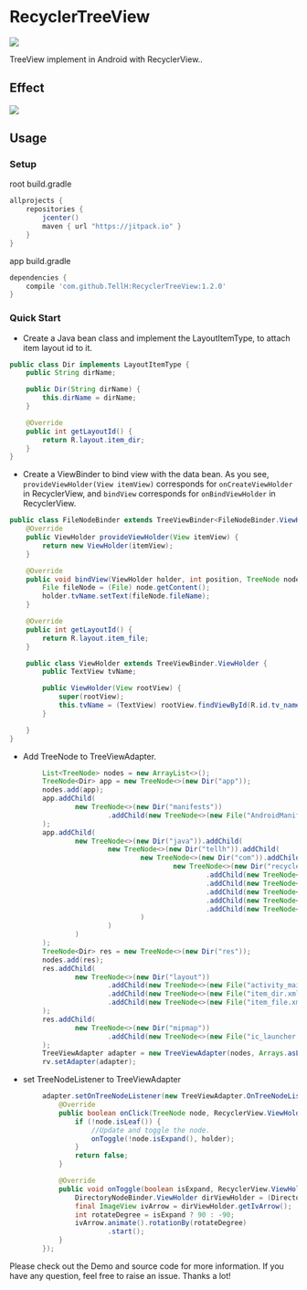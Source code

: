 # RecyclerTreeView
[![](https://jitpack.io/v/TellH/RecyclerTreeView.svg)](https://jitpack.io/#TellH/RecyclerTreeView)</br>

TreeView implement in Android with RecyclerView..

## Effect
![](https://raw.githubusercontent.com/TellH/RecyclerTreeView/master/raw/effect.gif)

## Usage
### Setup
root build.gradle
```groovy
allprojects {
    repositories {
        jcenter()
        maven { url "https://jitpack.io" }
    }
}
```
app build.gradle
```groovy
dependencies {
    compile 'com.github.TellH:RecyclerTreeView:1.2.0'
}
```



### Quick Start

- Create a Java bean class and  implement the LayoutItemType, to attach item layout id to it.

```java
public class Dir implements LayoutItemType {
    public String dirName;

    public Dir(String dirName) {
        this.dirName = dirName;
    }

    @Override
    public int getLayoutId() {
        return R.layout.item_dir;
    }
}
```



- Create a ViewBinder to bind view with the data bean. As you see, `provideViewHolder(View itemView)` corresponds for `onCreateViewHolder` in RecyclerView, and `bindView` corresponds for `onBindViewHolder` in RecyclerView. 

```java
public class FileNodeBinder extends TreeViewBinder<FileNodeBinder.ViewHolder> {
    @Override
    public ViewHolder provideViewHolder(View itemView) {
        return new ViewHolder(itemView);
    }

    @Override
    public void bindView(ViewHolder holder, int position, TreeNode node) {
        File fileNode = (File) node.getContent();
        holder.tvName.setText(fileNode.fileName);
    }

    @Override
    public int getLayoutId() {
        return R.layout.item_file;
    }

    public class ViewHolder extends TreeViewBinder.ViewHolder {
        public TextView tvName;

        public ViewHolder(View rootView) {
            super(rootView);
            this.tvName = (TextView) rootView.findViewById(R.id.tv_name);
        }

    }
}
```



- Add TreeNode to TreeViewAdapter.

```java
        List<TreeNode> nodes = new ArrayList<>();
        TreeNode<Dir> app = new TreeNode<>(new Dir("app"));
        nodes.add(app);
        app.addChild(
                new TreeNode<>(new Dir("manifests"))
                        .addChild(new TreeNode<>(new File("AndroidManifest.xml")))
        );
        app.addChild(
                new TreeNode<>(new Dir("java")).addChild(
                        new TreeNode<>(new Dir("tellh")).addChild(
                                new TreeNode<>(new Dir("com")).addChild(
                                        new TreeNode<>(new Dir("recyclertreeview"))
                                                .addChild(new TreeNode<>(new File("Dir")))
                                                .addChild(new TreeNode<>(new File("DirectoryNodeBinder")))
                                                .addChild(new TreeNode<>(new File("File")))
                                                .addChild(new TreeNode<>(new File("FileNodeBinder")))
                                                .addChild(new TreeNode<>(new File("TreeViewBinder")))
                                )
                        )
                )
        );
        TreeNode<Dir> res = new TreeNode<>(new Dir("res"));
        nodes.add(res);
        res.addChild(
                new TreeNode<>(new Dir("layout"))
                        .addChild(new TreeNode<>(new File("activity_main.xml")))
                        .addChild(new TreeNode<>(new File("item_dir.xml")))
                        .addChild(new TreeNode<>(new File("item_file.xml")))
        );
        res.addChild(
                new TreeNode<>(new Dir("mipmap"))
                        .addChild(new TreeNode<>(new File("ic_launcher.png")))
        );
        TreeViewAdapter adapter = new TreeViewAdapter(nodes, Arrays.asList(new FileNodeBinder(), new DirectoryNodeBinder()));
        rv.setAdapter(adapter);
```

- set TreeNodeListener to TreeViewAdapter

```java
        adapter.setOnTreeNodeListener(new TreeViewAdapter.OnTreeNodeListener() {
            @Override
            public boolean onClick(TreeNode node, RecyclerView.ViewHolder holder) {
                if (!node.isLeaf()) {
                    //Update and toggle the node.
                    onToggle(!node.isExpand(), holder);
                }
                return false;
            }

            @Override
            public void onToggle(boolean isExpand, RecyclerView.ViewHolder holder) {
                DirectoryNodeBinder.ViewHolder dirViewHolder = (DirectoryNodeBinder.ViewHolder) holder;
                final ImageView ivArrow = dirViewHolder.getIvArrow();
                int rotateDegree = isExpand ? 90 : -90;
                ivArrow.animate().rotationBy(rotateDegree)
                        .start();
            }
        });
```



Please check out the Demo and source code for more information. If you have any question, feel free to raise an issue. Thanks a lot!
